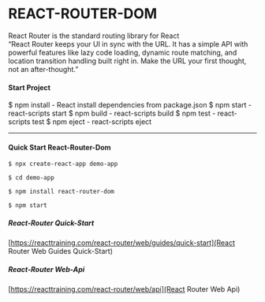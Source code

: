 # REACT-ROUTER-DOM

React Router is the standard routing library for React <br />
“React Router keeps your UI in sync with the URL. It has a simple API with powerful features like lazy code loading, dynamic route matching, and location transition handling built right in. Make the URL your first thought, not an after-thought.”


#### Start Project

$ npm install - React install dependencies from package.json
$ npm start - react-scripts start
$ npm build - react-scripts build
$ npm test - react-scripts test
$ npm eject - react-scripts eject


------------------------------------------


#### Quick Start React-Router-Dom

``` $ npx create-react-app demo-app ```

``` $ cd demo-app ```

``` $ npm install react-router-dom ```

``` $ npm start ```



##### React-Router Quick-Start
[https://reacttraining.com/react-router/web/guides/quick-start](React Router Web Guides Quick-Start)



##### React-Router Web-Api
[https://reacttraining.com/react-router/web/api](React Router Web Api)